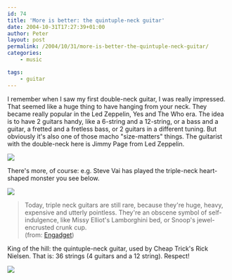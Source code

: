 ```yaml
---
id: 74
title: 'More is better: the quintuple-neck guitar'
date: 2004-10-31T17:27:39+01:00
author: Peter
layout: post
permalink: /2004/10/31/more-is-better-the-quintuple-neck-guitar/
categories:
    - music

tags:
    - guitar
---
```

I remember when I saw my first double-neck guitar, I was really impressed. That seemed like a huge thing to have hanging from your neck. They became really popular in the Led Zeppelin, Yes and The Who era. The idea is to have 2 guitars handy, like a 6-string and a 12-string, or a bass and a guitar, a fretted and a fretless bass, or 2 guitars in a different tuning. But obviously it's also one of those macho "size-matters" things. The guitarist with the double-neck here is Jimmy Page from Led Zeppelin.

![](https://i.pinimg.com/564x/a2/e2/02/a2e202f0d02039d419a9924b901731df.jpg)

There's more, of course: e.g. Steve Vai has played the triple-neck heart-shaped monster you see below.

![](https://i.pinimg.com/originals/75/a3/b8/75a3b837ea8c9cc75ee24be00f21f273.jpg)

> Today, triple neck guitars are still rare, because they're huge, heavy, expensive and utterly pointless. They're an obscene symbol of self-indulgence, like Missy Elliot's Lamborghini bed, or Snoop's jewel-encrusted crunk cup.  
> (from: [Engadget](http://www.engadget.com/entry/5955275649663618))

King of the hill: the quintuple-neck guitar, used by Cheap Trick's Rick Nielsen. That is: 36 strings (4 guitars and a 12 string). Respect!  

![](https://i.pinimg.com/originals/69/4a/d2/694ad29e97ee617941234772ff96d0fa.jpg)
